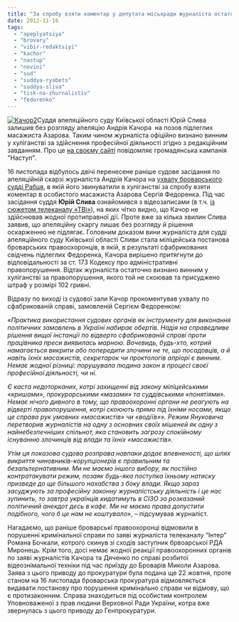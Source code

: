 ```yaml
---
title: "За спробу взяти коментар у депутата міськради журналіста остаточно визнали хуліганом та присудили штраф"
date: 2012-11-16
tags: 
  - "apeplyatsiya"
  - "brovary"
  - "vibir-redaktsiyi"
  - "kachor"
  - "nastup"
  - "novini"
  - "sud"
  - "suddya-ryabets"
  - "suddya-sliva"
  - "tisk-na-zhurnalistiv"
  - "fedorenko"
---
```


[![](https://mpz.brovary.org/wp-content/uploads/2012/11/Kachor2.png "Качор2")](https://mpz.brovary.org/wp-content/uploads/2012/11/Kachor2.png)Суддя апеляційного суду Київської області Юрій Слива залишив без розгляду апеляцію Андрія Качора  на позов підлеглих масажиста Азарова. Таким чином журналіста офіційно визнано винним у хуліганстві за здійснення професійної діяльності згідно з редакційним завданням. Про це [на своєму сайті](http://www.nastup.info/?p=467) повідомляє громадянська кампанія "Наступ".

16 листопада відбулось двічі перенесене раніше судове засідання по апеляційній скарзі журналіста Андрія Качора на [ухвалу броварського судді Рабця](http://www.nastup.info/?p=200), в якій його звинуватили в хуліганстві за спробу взяти коментар в особистого масажиста Азарова Сергія Федоренка. Під час засідання суддя **Юрій Слива** ознайомився з відеозаписами (в т.ч. [із сюжетом телеканалу «ТВі»](http://www.youtube.com/watch?v=scSyZZIt5jw)), на яких чітко видно, що Качор не здійснював жодної протиправної дії. Проте вже за кілька хвилин Слива заявив, що апеляційну скаргу лишає без розгляду й рішення оскарженню не підлягає. Головним доказом вини журналіста для судді апеляційного суду Київської області Сливи стала міліцейська постанова броварських правоохоронців, в якій, в результаті сфабрикованих свідчень підлеглих Федоренка, Качора вирішено притягнути до відповідальності за ст. 173 Кодексу про адміністративні правопорушення. Відтак журналіста остаточно визнано винним у хуліганстві за правопорушення, якого той не скоював та присуджено штраф у розмірі 102 гривні.

Відразу по виході із судової зали Качор прокоментував ухвалу по сфабрикованій справі, замовленій Сергієм Федоренком:

«_Практика використання судових органів як інструменту для виконання політичних замовлень в Україні набирає обертів. Надія на справедливе рішення вищої інстанції по відверто сфабрикованій справі проти працівника преси виявилась марною. Вочевидь, будь-хто, котрий намагається викрити або попередити злочини не те, що посадовців, а й навіть їхніх масажистів, секретарок чи проктологів апріорі є винним. Немає жодної різниці: порушувала людина закон в процесі своєї професійної діяльності, чи ні._

_Є каста недоторканих, котрі захищенні від закону міліцейськими «кришами», прокурорськими «мазами» та суддівськими «понятіями». Немає нічого дивного в тому, що правоохоронні органи не реагують на відверті правопорушення, котрі скоюють прямо під їхніми носами, якщо це справа рук умовних «масажистів» чи «водіїв»». Режим Януковича перетворив журналістів на одну з основних своїх мішеней як одну з найнебезпечніших спільнот, яка становить загрозу спокійному існуванню злочинців від влади та їхніх «масажистів»._

_Утім ця показова судова розправа навпаки додає впевненості, що шлях викриття чиновників-корупціонерів є правильним та безальтернативним. Ми не маємо іншого вибору, як постійно контратакувати режим, позаяк будь-яка поступка їхньому натиску призведе до ще більшого нахабства з боку влади. Якщо зараз засуджують за професійну законну журналістську діяльність і це нас зупинить, то завтра українців кидатимуть в СІЗО за розказаний політичний анекдот десь в кафе. Ми не маємо права допустити подібного, чого б це нам не коштувало_», – підсумував журналіст.

Нагадаємо, що раніше броварські правоохоронці відмовили в порушенні кримінальної справи по заяві журналіста телеканалу “Інтер” Романа Бочкали, котрого скинув зі сходів заступник брвоарської РДА Миронець. Крім того, досі немає жодної реакції правоохоронних органів по заяві журналістів Качора та Дяченко по справі розбитої відеознімальної техніки під час приїзду до Броварів Миколи Азарова. Заява з цього приводу до прокуратури була подана ще 22 жовтня, проте станом на 16 листопада броварська прокуратура відмовляється видавати постанову про порушення кримінально справи чи відмову, що є протизаконним. Справа знаходиться під особистим контролем Уповноваженої з прав людини Верховної Ради України, котра вже звернулась з цього приводу до Генпрокуратури.
